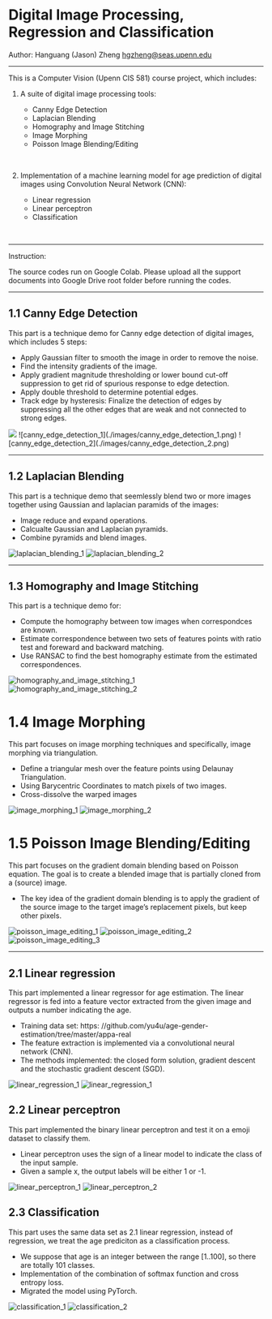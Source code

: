 # Digital Image Processing, Regression and Classification

Author: Hanguang (Jason) Zheng hgzheng@seas.upenn.edu

---

This is a Computer Vision (Upenn CIS 581) course project, which includes:

1. A suite of digital image processing tools:

   - Canny Edge Detection
   - Laplacian Blending
   - Homography and Image Stitching
   - Image Morphing
   - Poisson Image Blending/Editing

&nbsp;

2. Implementation of a machine learning model for age prediction of digital images using Convolution Neural Network (CNN):

   - Linear regression
   - Linear perceptron
   - Classification

&nbsp;

---

Instruction:

The source codes run on Google Colab. Please upload all the support documents into Google Drive root folder before running the codes.

---

## 1.1 Canny Edge Detection

This part is a technique demo for Canny edge detection of digital images, which includes 5 steps:

- Apply Gaussian filter to smooth the image in order to remove the noise.
- Find the intensity gradients of the image.
- Apply gradient magnitude thresholding or lower bound cut-off suppression to get rid of spurious response to edge detection.
- Apply double threshold to determine potential edges.
- Track edge by hysteresis: Finalize the detection of edges by suppressing all the other edges that are weak and not connected to strong edges.

<img src="./images/canny_edge_detection_1.png">
![canny_edge_detection_1](./images/canny_edge_detection_1.png)
![canny_edge_detection_2](./images/canny_edge_detection_2.png)

---

## 1.2 Laplacian Blending

This part is a technique demo that seemlessly blend two or more images together using Gaussian and laplacian paramids of the images:

- Image reduce and expand operations.
- Calcualte Gaussian and Laplacian pyramids.
- Combine pyramids and blend images.

![laplacian_blending_1](./images/laplacian_blending_1.png)
![laplacian_blending_2](./images/laplacian_blending_2.png)

---

## 1.3 Homography and Image Stitching

This part is a technique demo for:

- Compute the homography between tow images when correspondces are known.
- Estimate correspondence between two sets of features points with ratio test and foreward and backward matching.
- Use RANSAC to find the best homography estimate from the estimated correspondences.

![homography_and_image_stitching_1](./images/homography_and_image_stitching_1.png)
![homography_and_image_stitching_2](./images/homography_and_image_stitching_2.png)

# 1.4 Image Morphing

This part focuses on image morphing techniques and specifically, image morphing
via triangulation.

- Define a triangular mesh over the feature points using Delaunay Triangulation.
- Using Barycentric Coordinates to match pixels of two images.
- Cross-dissolve the warped images

![image_morphing_1](./images/image_morphing_1.png)
![image_morphing_2](./images/image_morphing_2.png)

# 1.5 Poisson Image Blending/Editing

This part focuses on the gradient domain blending based on Poisson equation. The goal is to create a blended image that is partially cloned from
a (source) image.

- The key idea of the gradient domain blending is to apply the gradient of the source image to the target image’s replacement pixels, but keep other pixels.

![poisson_image_editing_1](./images/poisson_image_editing_1.png)
![poisson_image_editing_2](./images/poisson_image_editing_2.png)
![poisson_image_editing_3](./images/poisson_image_editing_3.png)

---

## 2.1 Linear regression

This part implemented a linear regressor for age estimation. The
linear regressor is fed into a feature vector extracted from the given image and outputs a number indicating the age.

- Training data set: https:
  //github.com/yu4u/age-gender-estimation/tree/master/appa-real
- The feature extraction is implemented via a convolutional neural network (CNN).
- The methods implemented: the closed form solution, gradient descent and the stochastic gradient descent (SGD).

![linear_regression_1](./images/linear_regression_1.png)
![linear_regression_1](./images/linear_regression_2.png)

## 2.2 Linear perceptron

This part implemented the binary linear perceptron and test it on a emoji dataset to classify them.

- Linear perceptron uses the sign of a linear model to indicate the class of the input sample.
- Given a sample x, the output labels will be either 1 or -1.

![linear_perceptron_1](./images/linear_perceptron_1.png)
![linear_perceptron_2](./images/linear_perceptron_2.png)

## 2.3 Classification

This part uses the same data set as 2.1 linear regression, instead of regression, we treat the age prediciton as a classification process.

- We suppose that age is an integer between the range [1..100], so there are totally 101 classes.
- Implementation of the combination of softmax function and cross entropy loss.
- Migrated the model using PyTorch.

![classification_1](./images/classification_1.png)
![classification_2](./images/classification_2.png)
